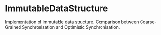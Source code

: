 # ImmutableDataStructure
Implementation of immutable data structure. Comparison between Coarse-Grained Synchronisation and Optimistic Synchronisation.
